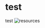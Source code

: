 # test
test
![resources](https://docs.google.com/drawings/d/e/2PACX-1vTR1T5nP2qW9MWQdJql-R5IG8yx2JC1zDJAiXga3USOSRhdQoEpAUSTpWKFw1ZY3A3pBkKVQoiOjDhl/pub?w=960&h=720)
